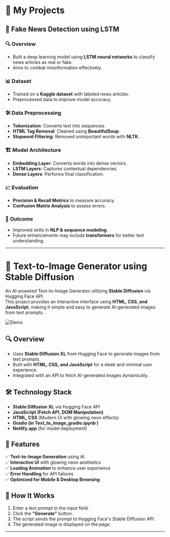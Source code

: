 # 🚀 **My Projects**

## 📰 **Fake News Detection using LSTM**

### 🔍 **Overview**
- Built a deep learning model using **LSTM neural networks** to classify news articles as real or fake.
- Aims to combat misinformation effectively.

### 📊 **Dataset**
- Trained on a **Kaggle dataset** with labeled news articles.
- Preprocessed data to improve model accuracy.

### 🛠️ **Data Preprocessing**
- **Tokenization**: Converts text into sequences.
- **HTML Tag Removal**: Cleaned using **BeautifulSoup**.
- **Stopword Filtering**: Removed unimportant words with **NLTK**.

### 🏗️ **Model Architecture**
- **Embedding Layer**: Converts words into dense vectors.
- **LSTM Layers**: Captures contextual dependencies.
- **Dense Layers**: Performs final classification.

### 📈 **Evaluation**
- **Precision & Recall Metrics** to measure accuracy.
- **Confusion Matrix Analysis** to assess errors.

### 🎯 **Outcome**
- Improved skills in **NLP & sequence modeling**.
- Future enhancements may include **transformers** for better text understanding.

---

# 🎨 Text-to-Image Generator using Stable Diffusion  

An AI-powered Text-to-Image Generator utilizing **Stable Diffusion** via Hugging Face API.  
This project provides an interactive interface using **HTML, CSS, and JavaScript**, making it simple and easy to generate AI-generated images from text prompts.  

![Demo](loading.gif)

## 🔍 Overview  
- Uses **Stable Diffusion XL** from Hugging Face to generate images from text prompts.  
- Built with **HTML, CSS, and JavaScript** for a sleek and minimal user experience.  
- Integrated with an API to fetch AI-generated images dynamically.  

## 🛠️ Technology Stack  
- **Stable Diffusion XL** via Hugging Face API  
- **JavaScript (Fetch API, DOM Manipulation)**  
- **HTML, CSS** (Modern UI with glowing neon effects)  
- **Gradio (in Text_to_image_gradio.ipynb )**
-  **Netlify.app** (for model deployment)

## 🎨 Features  
✅ **Text-to-Image Generation** using AI  
✅ **Interactive UI** with glowing neon aesthetics  
✅ **Loading Animation** to enhance user experience  
✅ **Error Handling** for API failures  
✅ **Optimized for Mobile & Desktop Browsing**  

## 🚀 How It Works  
1. Enter a text prompt in the input field.  
2. Click the **"Generate"** button.  
3. The script sends the prompt to Hugging Face's Stable Diffusion API.  
4. The generated image is displayed on the page.  

---


